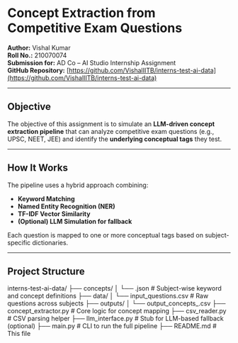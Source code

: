 #  Concept Extraction from Competitive Exam Questions

**Author:** Vishal Kumar  
**Roll No.:** 210070074  
**Submission for:** AD Co – AI Studio Internship Assignment  
**GitHub Repository:** [https://github.com/VishalIITB/interns-test-ai-data](https://github.com/VishalIITB/interns-test-ai-data)

---

##  Objective

The objective of this assignment is to simulate an **LLM-driven concept extraction pipeline** that can analyze competitive exam questions (e.g., UPSC, NEET, JEE) and identify the **underlying conceptual tags** they test.

---

##  How It Works

The pipeline uses a hybrid approach combining:
- **Keyword Matching**
- **Named Entity Recognition (NER)**
- **TF-IDF Vector Similarity**
- **(Optional) LLM Simulation for fallback**

Each question is mapped to one or more conceptual tags based on subject-specific dictionaries.

---

##  Project Structure
interns-test-ai-data/
├── concepts/
│ └── <subject>.json # Subject-wise keyword and concept definitions
├── data/
│ └── input_questions.csv # Raw questions across subjects
├── outputs/
│ └── output_concepts_<subject>.csv
├── concept_extractor.py # Core logic for concept mapping
├── csv_reader.py # CSV parsing helper
├── llm_interface.py # Stub for LLM-based fallback (optional)
├── main.py # CLI to run the full pipeline
├── README.md # This file
